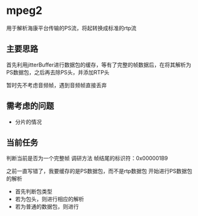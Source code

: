 # mpeg2
用于解析海康平台传输的PS流，将起转换成标准的rtp流

## 主要思路
首先利用jitterBuffer进行数据包的缓存，等有了完整的帧数据后，在将其解析为PS数据包，之后再去除PS头，并添加RTP头

暂时先不考虑音频帧，遇到音频帧直接丢弃

## 需考虑的问题
* 分片的情况

## 当前任务

判断当前是否为一个完整帧
调研方法
帧结尾的标识符：0x000001B9

之前一直写错了，我要缓存的是PS数据包，而不是rtp数据包
开始进行PS数据包的解析
* 首先判断包类型
* 若为包头，则进行相应的解析
* 若为普通的数据包，则进行
